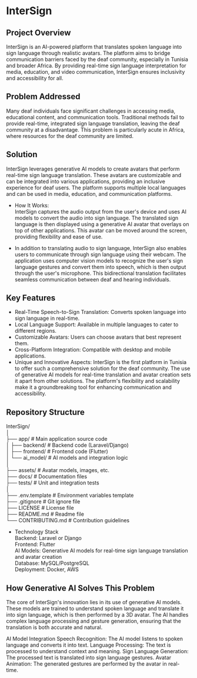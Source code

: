 # InterSign
## Project Overview  
InterSign is an AI-powered platform that translates spoken language into sign language through realistic avatars. The platform aims to bridge communication barriers faced by the deaf community, especially in Tunisia and broader Africa. By providing real-time sign language interpretation for media, education, and video communication, InterSign ensures inclusivity and accessibility for all.

## Problem Addressed  
Many deaf individuals face significant challenges in accessing media, educational content, and communication tools. Traditional methods fail to provide real-time, integrated sign language translation, leaving the deaf community at a disadvantage. This problem is particularly acute in Africa, where resources for the deaf community are limited.

## Solution
InterSign leverages generative AI models to create avatars that perform real-time sign language translation. These avatars are customizable and can be integrated into various applications, providing an inclusive experience for deaf users. The platform supports multiple local languages and can be used in media, education, and communication platforms.

- How It Works:  
InterSign captures the audio output from the user's device and uses AI models to convert the audio into sign language. The translated sign language is then displayed using a generative AI avatar that overlays on top of other applications. This avatar can be moved around the screen, providing flexibility and ease of use.

- In addition to translating audio to sign language, InterSign also enables users to communicate through sign language using their webcam. The application uses computer vision models to recognize the user's sign language gestures and convert them into speech, which is then output through the user's microphone. This bidirectional translation facilitates seamless communication between deaf and hearing individuals. 

## Key Features
- Real-Time Speech-to-Sign Translation: Converts spoken language into sign language in real-time.
- Local Language Support: Available in multiple languages to cater to different regions.
- Customizable Avatars: Users can choose avatars that best represent them.
- Cross-Platform Integration: Compatible with desktop and mobile applications.
- Unique and Innovative Aspects: InterSign is the first platform in Tunisia to offer such a comprehensive solution for the deaf community. The use of generative AI models for real-time translation and avatar creation sets it apart from other solutions. The platform's flexibility and scalability make it a groundbreaking tool for enhancing communication and accessibility.

## Repository Structure

InterSign/  
│  
├── app/                       # Main application source code  
│   ├── backend/                # Backend code (Laravel/Django)  
│   ├── frontend/               # Frontend code (Flutter)  
│   └── ai_model/               # AI models and integration logic  
│  
├── assets/                     # Avatar models, images, etc.  
├── docs/                       # Documentation files  
├── tests/                      # Unit and integration tests  
│  
├── .env.template               # Environment variables template  
├── .gitignore                  # Git ignore file  
├── LICENSE                     # License file  
├── README.md                   # Readme file  
└── CONTRIBUTING.md             # Contribution guidelines  

- Technology Stack  
Backend: Laravel or Django  
Frontend: Flutter  
AI Models: Generative AI models for real-time sign language translation and avatar creation  
Database: MySQL/PostgreSQL  
Deployment: Docker, AWS  

## How Generative AI Solves This Problem
The core of InterSign's innovation lies in its use of generative AI models. These models are trained to understand spoken language and translate it into sign language, which is then performed by a 3D avatar. The AI handles complex language processing and gesture generation, ensuring that the translation is both accurate and natural.

AI Model Integration
Speech Recognition: The AI model listens to spoken language and converts it into text.
Language Processing: The text is processed to understand context and meaning.
Sign Language Generation: The processed text is translated into sign language gestures.
Avatar Animation: The generated gestures are performed by the avatar in real-time.
